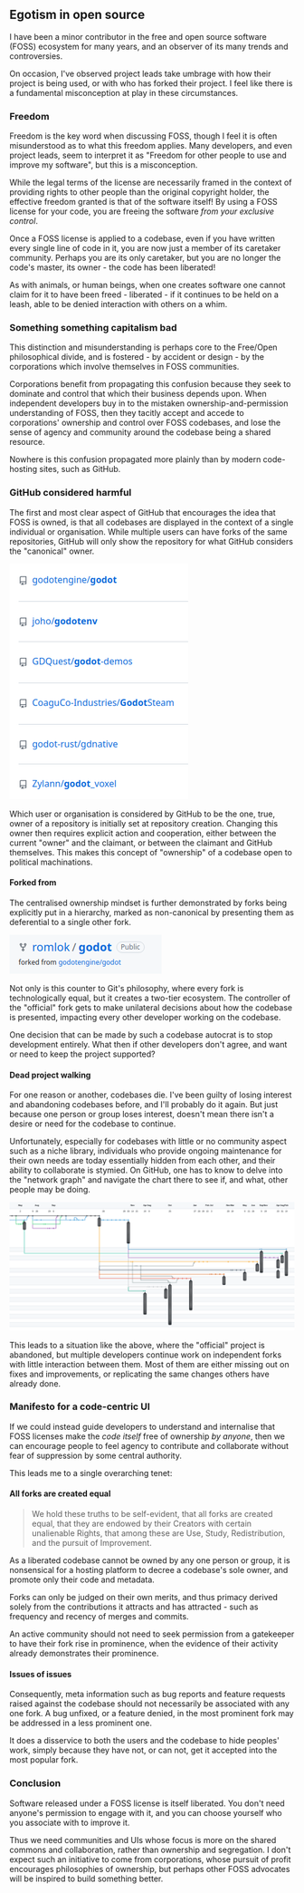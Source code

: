 ## Egotism in open source

I have been a minor contributor in the free and open source software (FOSS) ecosystem for many years, and an observer of its many trends and controversies.

On occasion, I've observed project leads take umbrage with how their project is being used, or with who has forked their project.  I feel like there is a fundamental misconception at play in these circumstances.

### Freedom

Freedom is the key word when discussing FOSS, though I feel it is often misunderstood as to what this freedom applies.  Many developers, and even project leads, seem to interpret it as "Freedom for other people to use and improve my software", but this is a misconception.

While the legal terms of the license are necessarily framed in the context of providing rights to other people than the original copyright holder, the effective freedom granted is that of the software itself!  By using a FOSS license for your code, you are freeing the software _from your exclusive control_.

Once a FOSS license is applied to a codebase, even if you have written every single line of code in it, you are now just a member of its caretaker community.  Perhaps you are its only caretaker, but you are no longer the code's master, its owner - the code has been liberated!

As with animals, or human beings, when one creates software one cannot claim for it to have been freed - liberated - if it continues to be held on a leash, able to be denied interaction with others on a whim.

### Something something capitalism bad

This distinction and misunderstanding is perhaps core to the Free/Open philosophical divide, and is fostered - by accident or design - by the corporations which involve themselves in FOSS communities.

Corporations benefit from propagating this confusion because they seek to dominate and control that which their business depends upon.  When independent developers buy in to the mistaken ownership-and-permission understanding of FOSS, then they tacitly accept and accede to corporations' ownership and control over FOSS codebases, and lose the sense of agency and community around the codebase being a shared resource.

Nowhere is this confusion propagated more plainly than by modern code-hosting sites, such as GitHub.

### GitHub considered harmful

The first and most clear aspect of GitHub that encourages the idea that FOSS is owned, is that all codebases are displayed in the context of a single individual or organisation.  While multiple users can have forks of the same repositories, GitHub will only show the repository for what GitHub considers the "canonical" owner.

![Some GitHub search results for "godot"](/img/foss/search-godot.png)

Which user or organisation is considered by GitHub to be the one, true, owner of a repository is initially set at repository creation.  Changing this owner then requires explicit action and cooperation, either between the current "owner" and the claimant, or between the claimant and GitHub themselves.  This makes this concept of "ownership" of a codebase open to political machinations.

#### Forked from

The centralised ownership mindset is further demonstrated by forks being explicitly put in a hierarchy, marked as non-canonical by presenting them as deferential to a single other fork.

![Each codebase has an "official" fork](/img/foss/forked.png)

Not only is this counter to Git's philosophy, where every fork is technologically equal, but it creates a two-tier ecosystem.  The controller of the "official" fork gets to make unilateral decisions about how the codebase is presented, impacting every other developer working on the codebase.

One decision that can be made by such a codebase autocrat is to stop development entirely.  What then if other developers don't agree, and want or need to keep the project supported?

#### Dead project walking

For one reason or another, codebases die.  I've been guilty of losing interest and abandoning codebases before, and I'll probably do it again.  But just because one person or group loses interest, doesn't mean there isn't a desire or need for the codebase to continue.

Unfortunately, especially for codebases with little or no community aspect such as a niche library, individuals who provide ongoing maintenance for their own needs are today essentially hidden from each other, and their ability to collaborate is stymied.  On GitHub, one has to know to delve into the "network graph" and navigate the chart there to see if, and what, other people may be doing.

![Network graph of a dead GitHub project](/img/foss/network-graph.png)

This leads to a situation like the above, where the "official" project is abandoned, but multiple developers continue work on independent forks with little interaction between them.  Most of them are either missing out on fixes and improvements, or replicating the same changes others have already done.

### Manifesto for a code-centric UI

If we could instead guide developers to understand and internalise that FOSS licenses make the _code itself_ free of ownership _by anyone_, then we can encourage people to feel agency to contribute and collaborate without fear of suppression by some central authority.

This leads me to a single overarching tenet:

#### All forks are created equal

> We hold these truths to be self-evident, that all forks are created equal, that they are endowed by their Creators with certain unalienable Rights, that among these are Use, Study, Redistribution, and the pursuit of Improvement.

As a liberated codebase cannot be owned by any one person or group, it is nonsensical for a hosting platform to decree a codebase's sole owner, and promote only their code and metadata.

Forks can only be judged on their own merits, and thus primacy derived solely from the contributions it attracts and has attracted - such as frequency and recency of merges and commits.

An active community should not need to seek permission from a gatekeeper to have their fork rise in prominence, when the evidence of their activity already demonstrates their prominence.

#### Issues of issues

Consequently, meta information such as bug reports and feature requests raised against the codebase should not necessarily be associated with any one fork.  A bug unfixed, or a feature denied, in the most prominent fork may be addressed in a less prominent one.

It does a disservice to both the users and the codebase to hide peoples' work, simply because they have not, or can not, get it accepted into the most popular fork.

### Conclusion

Software released under a FOSS license is itself liberated.  You don't need anyone's permission to engage with it, and you can choose yourself who you associate with to improve it.

Thus we need communities and UIs whose focus is more on the shared commons and collaboration, rather than ownership and segregation.  I don't expect such an initiative to come from corporations, whose pursuit of profit encourages philosophies of ownership, but perhaps other FOSS advocates will be inspired to build something better.
